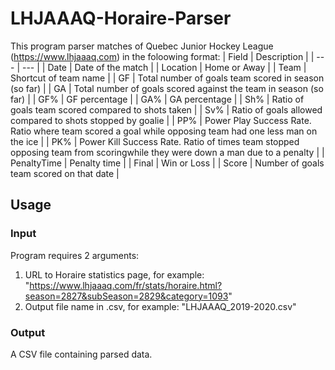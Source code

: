 # LHJAAAQ-Horaire-Parser

This program parser matches of Quebec Junior Hockey League (https://www.lhjaaaq.com) in the foloowing format:
| Field | Description |
| --- | --- |
| Date | Date of the match | 
| Location | Home or Away | 
| Team | Shortcut of team name | 
| GF | Total number of goals team scored in season (so far) | 
| GA | Total number of goals scored against the team in season (so far) |
| GF% | GF percentage | 
| GA% | GA percentage | 
| Sh% | Ratio of goals team scored compared to shots taken |
| Sv% | Ratio of goals allowed compared to shots stopped by goalie | 
| PP% | Power Play Success Rate. Ratio where team scored a goal while opposing team had one less man on the ice | 
| PK% | Power Kill Success Rate. Ratio of times team stopped opposing team from scoringwhile they were down a man due to a penalty | 
| PenaltyTime | Penalty time | 
| Final | Win or Loss | 
| Score | Number of goals team scored on that date | 

## Usage
### Input
Program requires 2 arguments:
1. URL to Horaire statistics page, for example: "https://www.lhjaaaq.com/fr/stats/horaire.html?season=2827&subSeason=2829&category=1093"
2. Output file name in .csv, for example: "LHJAAAQ_2019-2020.csv"

### Output
A CSV file containing parsed data.
